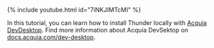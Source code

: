 {% include youtube.html id="7iNKJIMTcMI" %}

In this tutorial, you can learn how to install Thunder locally with [Acquia DevDesktop](https://dev.acquia.com/downloads). Find more information about Acquia DevSektop on [docs.acquia.com/dev-desktop](https://docs.acquia.com/dev-desktop).
